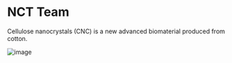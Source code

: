 # NCT Team
Cellulose nanocrystals (CNC) is a new advanced biomaterial produced from cotton.


![image](https://user-images.githubusercontent.com/89574402/232181283-dbfcb933-d0eb-4f41-b1b8-1fc687895e46.png)
